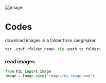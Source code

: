 ![image](https://github.com/SHRIDHARKN/data_science/assets/74343939/77bbf6e5-dd40-4a1a-8c8d-86f45b5bd820)
# Codes 
download images in a folder from saegmaker
```python
tar -czvf <folder_name>.zip <path to folder>
```
### read images 
```python
from PIL import Image
image = Image.open("images/my_image.png")
```

